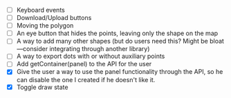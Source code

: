 - [ ] Keyboard events
- [ ] Download/Upload buttons
- [ ] Moving the polygon
- [ ] An eye button that hides the points, leaving only the shape on the map
- [ ] A way to add many other shapes (but do users need this? Might be bloat—consider integrating through another library)
- [ ] A way to export dots with or without auxiliary points
- [ ] Add getContainer(panel) to the API for the user
- [x] Give the user a way to use the panel functionality through the API, so he can disable the one I created if he doesn't like it.
- [x] Toggle draw state
